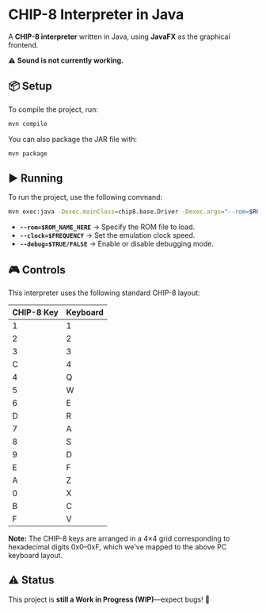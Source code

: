# CHIP-8 Interpreter in Java

A **CHIP-8 interpreter** written in Java, using **JavaFX** as the graphical frontend.

⚠ **Sound is not currently working.**

## 📦 Setup
To compile the project, run:
```sh
mvn compile
```

You can also package the JAR file with:
```sh
mvn package
```

## ▶ Running
To run the project, use the following command:
```sh
mvn exec:java -Dexec.mainClass=chip8.base.Driver -Dexec.args="--rom=$ROM_NAME_HERE --clock=$FREQUENCY --debug=$TRUE/FALSE"
```
- **`--rom=$ROM_NAME_HERE`** → Specify the ROM file to load.
- **`--clock=$FREQUENCY`** → Set the emulation clock speed.
- **`--debug=$TRUE/FALSE`** → Enable or disable debugging mode.

## 🎮 Controls
This interpreter uses the following standard CHIP-8 layout:

| CHIP-8 Key | Keyboard |
|------------|----------|
| 1 | 1 |
| 2 | 2 |
| 3 | 3 |
| C | 4 |
| 4 | Q |
| 5 | W |
| 6 | E |
| D | R |
| 7 | A |
| 8 | S |
| 9 | D |
| E | F |
| A | Z |
| 0 | X |
| B | C |
| F | V |

**Note:** The CHIP-8 keys are arranged in a 4×4 grid corresponding to hexadecimal digits 0x0–0xF, which we've mapped to the above PC keyboard layout.

## ⚠ Status
This project is **still a Work in Progress (WIP)**—expect bugs! 🚧
